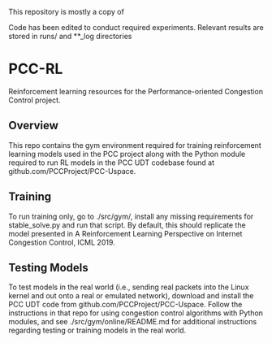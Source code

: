 This repository is mostly a copy of 

Code has been edited to conduct required experiments. Relevant results are stored in runs/ and **_log directories

# PCC-RL
Reinforcement learning resources for the Performance-oriented Congestion Control
project.

## Overview
This repo contains the gym environment required for training reinforcement
learning models used in the PCC project along with the Python module required to
run RL models in the PCC UDT codebase found at github.com/PCCProject/PCC-Uspace.


## Training
To run training only, go to ./src/gym/, install any missing requirements for
stable\_solve.py and run that script. By default, this should replicate the
model presented in A Reinforcement Learning Perspective on Internet Congestion
Control, ICML 2019.

## Testing Models

To test models in the real world (i.e., sending real packets into the Linux
kernel and out onto a real or emulated network), download and install the PCC
UDT code from github.com/PCCProject/PCC-Uspace. Follow the instructions in that
repo for using congestion control algorithms with Python modules, and see
./src/gym/online/README.md for additional instructions regarding testing or training models in the real world.
